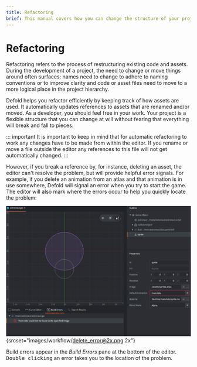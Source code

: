 ```yaml
---
title: Refactoring
brief: This manual covers how you can change the structure of your project easily with the help of powerful refactoring.
---
```


# Refactoring

Refactoring refers to the process of restructuring existing code and assets. During the development of a project, the need to change or move things around often surfaces: names need to change to adhere to naming conventions or to improve clarity and code or asset files need to move to a more logical place in the project hierarchy.

Defold helps you refactor efficiently by keeping track of how assets are used. It automatically updates references to assets that are renamed and/or moved. As a developer, you should feel free in your work. Your project is a flexible structure that you can change at will without fearing that everything will break and fall to pieces.

::: important
It is important to keep in mind that for automatic refactoring to work any changes have to be made from within the editor. If you rename or move a file outside the editor any references to this file will not get automatically changed.
:::

However, if you break a reference by, for instance, deleting an asset, the editor can't resolve the problem, but will provide helpful error signals. For example, if you delete an animation from an atlas and that animation is in use somewhere, Defold will signal an error when you try to start the game. The editor will also mark where the errors occur to help you quickly locate the problem:

![Refactoring error](images/workflow/delete_error.png){srcset="images/workflow/delete_error@2x.png 2x"}

Build errors appear in the *Build Errors* pane at the bottom of the editor. <kbd>Double clicking</kbd> an error takes you to the location of the problem.
